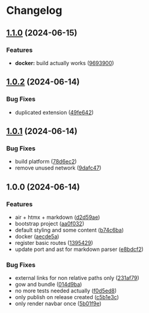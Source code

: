 # Changelog

## [1.1.0](https://github.com/shortcuts/codes/compare/v1.0.2...v1.1.0) (2024-06-15)


### Features

* **docker:** build actually works ([9693900](https://github.com/shortcuts/codes/commit/969390001124d544dc213be38bcfa79338d1e39a))

## [1.0.2](https://github.com/shortcuts/codes/compare/v1.0.1...v1.0.2) (2024-06-14)


### Bug Fixes

* duplicated extension ([49fe642](https://github.com/shortcuts/codes/commit/49fe6429eb1be4477bdd6f2afc1449620b225138))

## [1.0.1](https://github.com/shortcuts/codes/compare/v1.0.0...v1.0.1) (2024-06-14)


### Bug Fixes

* build platform ([78d6ec2](https://github.com/shortcuts/codes/commit/78d6ec24fdc0b202f65e421dd6e71c5047ad20ff))
* remove unused network ([9dafc47](https://github.com/shortcuts/codes/commit/9dafc47da69f19600d3b7d8f2a34b0e108999de0))

## 1.0.0 (2024-06-14)


### Features

* air + htmx + markdown ([d2d59ae](https://github.com/shortcuts/codes/commit/d2d59ae18697b70593f076945e707c797bd056f1))
* bootstrap project ([aa0f032](https://github.com/shortcuts/codes/commit/aa0f032c11da944541a3090cfe126ea64cb92b67))
* default styling and some content ([b74c6ba](https://github.com/shortcuts/codes/commit/b74c6ba3343017bf427cb0d807edebcd9813891c))
* docker ([aecde5a](https://github.com/shortcuts/codes/commit/aecde5a95cb11922c0d50487d0295e285b9e8140))
* register basic routes ([1395429](https://github.com/shortcuts/codes/commit/13954298b20153fa6ed6007d345b71f9d3647f2c))
* update port and ast for markdown parser ([e8bdcf2](https://github.com/shortcuts/codes/commit/e8bdcf2b301d16c3bab5ced92a069b8e7db94d95))


### Bug Fixes

* external links for non relative paths only ([231af79](https://github.com/shortcuts/codes/commit/231af79507a3f7ef5dade94f49493b28b42bd863))
* gow and bundle ([014d9ba](https://github.com/shortcuts/codes/commit/014d9baf6368d4b234c68d5e28699ce355c2d5e7))
* no more tests needed actually ([f0d5ed8](https://github.com/shortcuts/codes/commit/f0d5ed83f653a33bacba65c9a9fa6307cd4f7971))
* only publish on release created ([c5b1e3c](https://github.com/shortcuts/codes/commit/c5b1e3cee254659b5cc5c12040f214ee9076c5e6))
* only render navbar once ([5b01f9e](https://github.com/shortcuts/codes/commit/5b01f9e46a7d749b996a90027acac9be942e9761))

